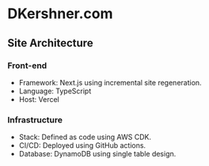 # DKershner.com

## Site Architecture

### Front-end

- Framework: Next.js using incremental site regeneration.
- Language: TypeScript
- Host: Vercel

### Infrastructure

- Stack: Defined as code using AWS CDK.
- CI/CD: Deployed using GitHub actions.
- Database: DynamoDB using single table design.


